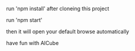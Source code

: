 run 'npm install' after cloneing this project

run 'npm start'

then it will open your default browse automatically

have fun with AICube
